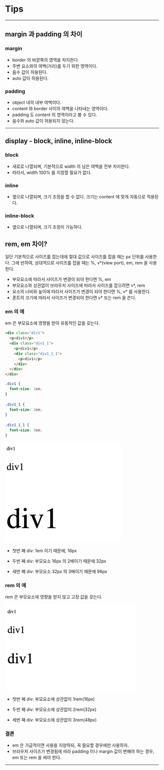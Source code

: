 # Tips

---

## margin 과 padding 의 차이

### margin

- border 의 바깥쪽의 영역을 차지한다.
- 주변 요소와의 여백(거리)를 두기 위한 영역이다.
- 음수 값이 허용된다.
- auto 값이 허용된다.

### padding

- object 내의 내부 여백이다.
- content 와 border 사이의 여백을 나타내는 영역이다.
- padding 도 content 의 영역이라고 볼 수 있다.
- 음수와 auto 값이 허용되지 않는다.

---

## display - block, inline, inline-block

### block

- 새로로 나열되며, 기본적으로 width 의 남은 여백을 전부 차지한다.
- 따라서, width 100% 를 지정할 필요가 없다.

### inline

- 옆으로 나열되며, 크기 조정을 할 수 없다. 크기는 content 에 맞게 자동으로 적용된다.

### inline-block

- 옆으로 나열되며, 크기 조정이 가능하다.

## rem, em 차이?

일단 기본적으로 사이즈를 잡는데에 절대 값으로 사이즈를 잡을 때는 px 단위를 사용한다.
그에 반하여, 상대적으로 사이즈를 잡을 때는 %, v\*(view port), em, rem 을 사용한다.

- 부모요소에 따라서 사이즈가 변경이 되야 한다면 %, em
- 부모요소와 상관없이 브라우저 사이즈에 따라서 사이즈를 잡으려면 v\*, rem
- 요소의 너비와 높이에 따라서 사이즈가 변경이 되야 한다면 %, v\* 를 사용한다.
- 폰트의 크기에 따라서 사이즈가 변경되야 한다면 v\* 또는 rem 을 쓴다.

### em 의 예

em 은 부모요소에 영향을 받아 유동적인 값을 갖는다.

```html
<div class="div1">
  <p>div1</p>
  <div class="div1_1">
    <p>div1</p>
    <div class="div1_1_1">
      <p>div1</p>
    </div>
  </div>
</div>
```

```css
.div1 {
  font-size: 1em;
}

.div1_1 {
  font-size: 2em;
}

.div1_1_1 {
  font-size: 3em;
}
```

![em](/asset/em.png)

- 첫번 째 div: 1em 이기 때문에, 16px

- 두번 째 div: 부모요소 16px 의 2배이기 때문에 32px

- 세번 째 div: 부모요소 32px 의 3배이기 때문에 96px

### rem 의 예

rem 은 부모요소에 영향을 받지 않고 고정 값을 갖는다.

![em](/asset/rem.png)

- 첫번 째 div: 부모요소에 상관없이 1rem(16px)

- 두번 째 div: 부모요소에 상관없이 2rem(32px)

- 세번 째 div: 부모요소에 상관없이 3rem(48px)

### 결론

- em 은 가급적이면 사용을 지양하되, 꼭 필요할 경우에만 사용하자.
- 브라우저 사이즈가 변경됨에 따라 padding 이나 margin 값이 변해야 하는 경우,
  em 또는 rem 을 써야 한다.

---
